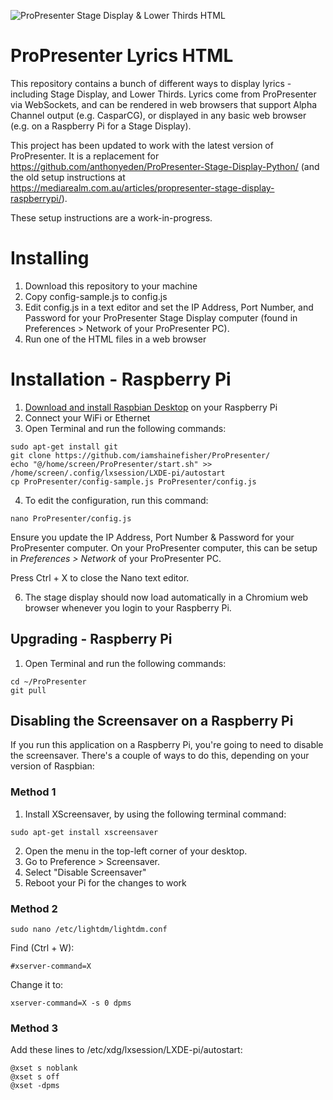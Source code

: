 ![ProPresenter Stage Display & Lower Thirds HTML](https://mediarealm.com.au/wp-content/uploads/2020/01/ProPresenter-Stage-Display-HTML.png)

# ProPresenter Lyrics HTML

This repository contains a bunch of different ways to display lyrics - including Stage Display, and Lower Thirds. Lyrics come from ProPresenter via WebSockets, and can be rendered in web browsers that support Alpha Channel output (e.g. CasparCG), or displayed in any basic web browser (e.g. on a Raspberry Pi for a Stage Display).

This project has been updated to work with the latest version of ProPresenter. It is a replacement for https://github.com/anthonyeden/ProPresenter-Stage-Display-Python/ (and the old setup instructions at https://mediarealm.com.au/articles/propresenter-stage-display-raspberrypi/).

These setup instructions are a work-in-progress.

# Installing

1. Download this repository to your machine
2. Copy config-sample.js to config.js
3. Edit config.js in a text editor and set the IP Address, Port Number, and Password for your ProPresenter Stage Display computer (found in Preferences > Network of your ProPresenter PC).
3. Run one of the HTML files in a web browser

# Installation - Raspberry Pi

1. [Download and install Raspbian Desktop](https://www.raspberrypi.org/downloads/raspbian/) on your Raspberry Pi
2. Connect your WiFi or Ethernet
3. Open Terminal and run the following commands:

```
sudo apt-get install git
git clone https://github.com/iamshainefisher/ProPresenter/
echo "@/home/screen/ProPresenter/start.sh" >> /home/screen/.config/lxsession/LXDE-pi/autostart
cp ProPresenter/config-sample.js ProPresenter/config.js
``` 

4. To edit the configuration, run this command:

```
nano ProPresenter/config.js
```

  Ensure you update the IP Address, Port Number & Password for your ProPresenter computer. On your ProPresenter computer, this can be setup in _Preferences > Network_ of your ProPresenter PC.
  
  Press Ctrl + X to close the Nano text editor.
  
6. The stage display should now load automatically in a Chromium web browser whenever you login to your Raspberry Pi.

## Upgrading - Raspberry Pi

1. Open Terminal and run the following commands:

```
cd ~/ProPresenter
git pull
```

## Disabling the Screensaver on a Raspberry Pi

If you run this application on a Raspberry Pi, you're going to need to disable the screensaver. There's a couple of ways to do this, depending on your version of Raspbian:

### Method 1

1. Install XScreensaver, by using the following terminal command:

```
sudo apt-get install xscreensaver
```

2. Open the menu in the top-left corner of your desktop.
3. Go to Preference > Screensaver.
4. Select "Disable Screensaver"
5. Reboot your Pi for the changes to work


### Method 2

```
sudo nano /etc/lightdm/lightdm.conf
```

Find (Ctrl + W):

```
#xserver-command=X
```

Change it to:

```
xserver-command=X -s 0 dpms
```

### Method 3

Add these lines to /etc/xdg/lxsession/LXDE-pi/autostart:

```
@xset s noblank 
@xset s off 
@xset -dpms
```
